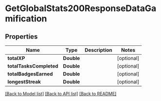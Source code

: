 # GetGlobalStats200ResponseDataGamification

## Properties
Name | Type | Description | Notes
------------ | ------------- | ------------- | -------------
**totalXP** | **Double** |  | [optional] 
**totalTasksCompleted** | **Double** |  | [optional] 
**totalBadgesEarned** | **Double** |  | [optional] 
**longestStreak** | **Double** |  | [optional] 

[[Back to Model list]](../README.md#documentation-for-models) [[Back to API list]](../README.md#documentation-for-api-endpoints) [[Back to README]](../README.md)


